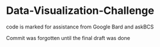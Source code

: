 # Data-Visualization-Challenge
code is marked for assistance from Google Bard and askBCS

Commit was forgotten until the final draft was done
